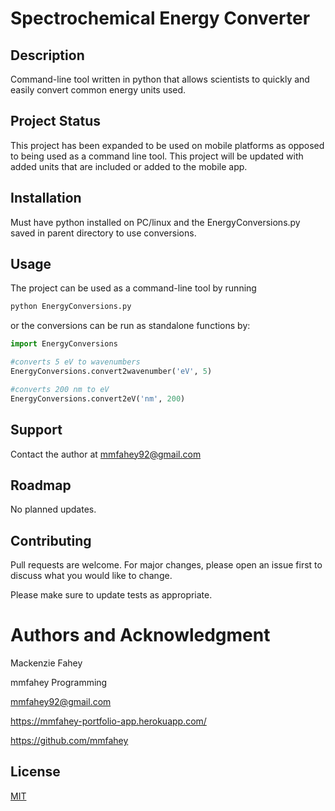 # Spectrochemical Energy Converter

## Description
Command-line tool written in python that allows scientists to quickly and easily convert common energy units used.

## Project Status
This project has been expanded to be used on mobile platforms as opposed to being used as a command line tool. This project will be updated with added units that are included or added to the mobile app.

## Installation
Must have python installed on PC/linux and the EnergyConversions.py saved in parent directory to use conversions.

## Usage
The project can be used as a command-line tool by running
```bash
python EnergyConversions.py
```

or the conversions can be run as standalone functions by:

```python 
import EnergyConversions

#converts 5 eV to wavenumbers
EnergyConversions.convert2wavenumber('eV', 5)

#converts 200 nm to eV
EnergyConversions.convert2eV('nm', 200)
```

## Support
Contact the author at mmfahey92@gmail.com

## Roadmap
No planned updates.

## Contributing
Pull requests are welcome. For major changes, please open an issue first to discuss what you would like to change.

Please make sure to update tests as appropriate.

# Authors and Acknowledgment
Mackenzie Fahey

mmfahey Programming

mmfahey92@gmail.com

https://mmfahey-portfolio-app.herokuapp.com/

https://github.com/mmfahey

## License
[MIT](https://choosealicense.com/licenses/mit/)